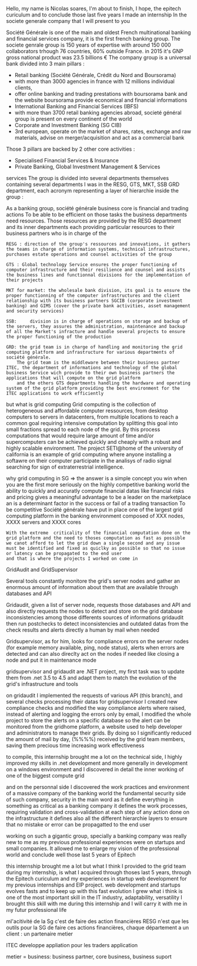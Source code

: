Hello, my name is Nicolas soares, I'm about to finish, I hope, the epitech curiculum and to conclude those last five years I made an internship In the societe generale company that I will present to you

Société Générale is one of the main and oldest French multinational banking and financial
services company, it is the first french banking group.
The societe genrale group is 150 years of expertise with around 150 000 collaborators trhough 76 countries, 60% outside France. in 2015 it's GNP gross national product was 23.5 billions €
The company group is a universal bank divided into 3 main pillars :
- Retail banking (Société Générale, Crédit du Nord and Boursorama)
- 	with more than 3000 agencies in france with 12 millions individual clients, 
- 	offer online banking and trading prestations with boursorama bank and the website boursorama provide economical and financial informations
- International Banking and Financial Services (IBFS)
- 	with more than 3700 retail banking agencies abroad, societé général group is present on every continent of the world
- Corporate and Investment Banking (SG CIB)
- 	3rd european, operate on the market of shares, rates, exchange and raw materials, advise on merger/acquisition and act as a commercial bank

Those 3 pillars are backed by 2 other core activities :
- Specialised Financial Services & Insurance
- Private Banking, Global Investment Management & Services



services
The group is divided into several departments themselves containing several departments
I was in the RESG, GTS, MKT, SSB GRD department, each acronym representing a layer of hierarchie inside the group :

As a banking group, société générale business core is financial and trading actions
To be able to be efficient on those tasks the business departments need resources. Those resources are provided by the RESG department  and its inner departments each providing particular resources to their business partners
who is in charge of the 

	RESG : direction of the group's ressources and innovations, it gathers the teams in charge of information systems, technical infrastructures, purchases estate operations and counsel activities of the group

	GTS : Global technology Service ensures the proper functioning of computer infrastructure and their resilience and counsel and assists the business lines and functionnal divisions for the implementation of their projects

	MKT for market: the wholesale bank division, its goal is to ensure the proper functionning of the computer infrastructures and the client relationship with its business partners SGCIB (corporate investment banking) and GIMS (cover the private bank activities, asset management and security services)

	SSB: 	 division is in charge of operations on storage and backup of the servers, they assures the administration, maintenance and backup of all the Market's infracture and handle several projects to ensure the proper functioning of the production

	GRD: the grid team is in charge of handling and monitoring the grid computing platform and infrastructure for various departments of société générale.
		The grid team is the middleware between their business partner ITEC, the department of informations and technology of the global business Service wich provide to their own business partners the applications that will compute on the grid platform
		and the others GTS departments handling the hardware and operating system of the grid platform providing the best environment for the ITEC applications to work efficiently

but what is grid computing
Grid computing is the collection of heterogeneous and affordable computer ressources, from desktop computers to servers in datacenters, from multiple locations to reach a common goal requiring intensive computation by splitting this goal into small fractions spread to each node of the grid.
By this process computations that would require large amount of time and/or supercomputers can be achieved quickly and cheaply with a robust and highly scalable environment.
The project SETI@home of the university of california is an example of grid computing where anyone installing a softawre on their computer participate in the analisys of radio signal searching for sign of extraterrestrial intelligence. 

why grid computing in SG => 
the answer is a simple concept
	you win when you are the first
	more seriously
	on the highly competitive banking world the ability to quickly and accuratly compute financial datas like financial risks and pricing gives a meaningful advantage to be a leader on the marketplace an is a determinant factor in the success or fail of a trading transaction
	To be competitive Société générale have put in place one of the largest grid computing platform in the banking environment composed of XXX nodes, XXXX servers and XXXX cores

	With the extreme  criticality of the financial computation done on the grid platform and the need to thoses computation as fast as possible we canot afford to let the grid down a single second and any issue must be identified and fixed as quiclky as possible so that no issue or latency can be propagated to the end user
	and that is where the projects I worked on come in
	
GridAudit and GridSupervisor

Several tools constantly monitore the grid's server nodes and gather an enormous amount of information about them that are available through databases and API


Gridaudit, given a list of server node, requests those databases and API and also directly requests the nodes to detect and store on the grid database inconsistencies among those differents sources of informations
gridaudit then run postchecks to detect inconsistencies and outdated datas from the check results and alerts directly a human by mail when needed

Gridsupervisor, as for him, looks for compliance errors on the server nodes (for example memory available, ping, node status), alerts when errors are detected and can also direclty act on the nodes if needed like closing a node and put it in maintenance mode

gridsupervisor and gridaudit are .NET project, my first task was to update them from .net 3.5 to 4.5 and adapt them to match the evolution of the grid's infrastructure and tools

on gridaudit I implemented the requests of various API (this branch), and several checks processing their datas
for gridsupervisor I created new compliance checks and modified the way compliance alerts where raised, instead of alerting and logging the errors only by email, I modified the whole project to store the alerts on a specific database so the alert can be monitored from the gridhome platform, a website used to help developer and administrators to manage their grids.
By doing so I significantly reduced the amount of mail by day, (%%%%) received by the grid team members, saving them precious time increasing work effectiveness

to compile, 
this internship brought me a lot
on the technical side, 
I highly improved my skills in .net development and more generally in development on a windows environment
and I discovered in detail the inner working of one of the biggest compute grid

and on the personnal side
I discovered  the work practices and environment of a massive company of the banking world
the fundamental security side of such company, security in the main word as it define everything in something as critical as a banking company
it defines the work processes, requiring validation and cross-validation at each step of any action done on the infrastructure
it defines also all the different hierarchie layers to ensure that no mistake or error can be propagatted to the end user

working on such a gigantic group, specially a banking company was really new to me as my previous professional experiences were on startups and small companies. It allowed me to enlarge my vision of the professional world  and conclude well those last 5 years of Epitech

this internship brought me a lot but 
what I think I provided to the grid team during my internship, is what I acquired through thoses last 5 years, through the Epitech curiculum and my experiences in startup web development  for my previous internships and EIP project. web development and startups evolves fasts and to keep up with this fast evolution I grew what i think is one of the most important skill in the IT industry, adaptability, versatility
I brought this skill with me during this internship and I will carry it with me in my futur professional life



ml'acitivité de la Sg c'est de faire des action financières
RESG n'est que les outils pour la SG de faire ces actions financières, chaque département a un client : un partenaire metier

ITEC developpe appliation pour les traders
application

metier = business: business partner, core business, business suport

